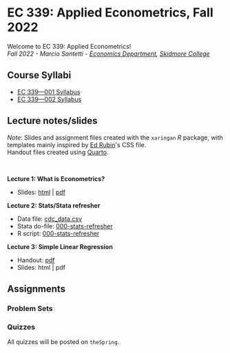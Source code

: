 # EC 339: Applied Econometrics, Fall 2022

Welcome to EC 339: Applied Econometrics!<br>
*Fall 2022 - Marcio Santetti - [Economics Department](https://www.skidmore.edu/economics/), [Skidmore College](https://www.skidmore.edu/)*


## Course Syllabi

- [EC 339&mdash;001 Syllabus](https://raw.githack.com/marciosantetti/ec339-f22/main/syllabus/ec339-syllabus-f22.pdf)
- [EC 339&mdash;002 Syllabus](https://raw.githack.com/marciosantetti/ec339-f22/main/syllabus/ec-339-s2-syllabus-f22.pdf)

## Lecture notes/slides

*Note*: Slides and assignment files created with the `xaringan` *R* package, with templates mainly inspired by [Ed Rubin](https://github.com/edrubin)'s CSS file. <br>
Handout files created using [Quarto](https://quarto.org/).

<br>

**Lecture 1: What is Econometrics?**

  - Slides: [html](https://raw.githack.com/marciosantetti/ec339-f22/main/lectures/000-stats-refresher/000-what-is-econometrics.html) | [pdf](https://raw.githack.com/marciosantetti/ec339-f22/main/lectures/000-stats-refresher/000-what-is-econometrics.pdf)

**Lecture 2: Stats/Stata refresher**

  - Data file: [cdc_data.csv](https://raw.githack.com/marciosantetti/ec339-f22/main/lectures/000-stats-refresher/cdc_data.csv)
  - Stata do-file: [000-stats-refresher](https://raw.githubusercontent.com/marciosantetti/ec339-f22/main/lectures/000-stats-refresher/000-stats-refresher.do)
  - R script: [000-stats-refresher](https://raw.githack.com/marciosantetti/ec339-f22/main/lectures/000-stats-refresher/000-stats-refresher.R)
  
 **Lecture 3: Simple Linear Regression**
 
  - Handout: [pdf](https://raw.githack.com/marciosantetti/ec339-f22/main/lectures/001-simple-regression/simple-regression.pdf)
  - Slides: html | pdf
  


## Assignments


### Problem Sets



### Quizzes

All quizzes will be posted on `theSpring`.


